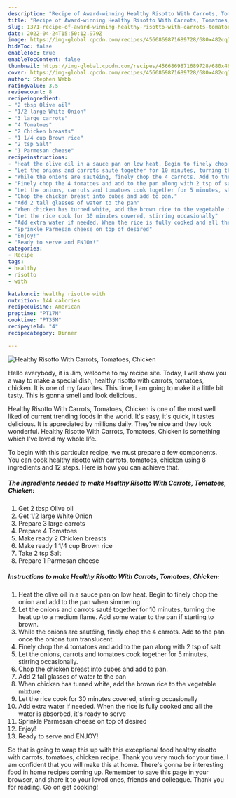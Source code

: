 ```yaml
---
description: "Recipe of Award-winning Healthy Risotto With Carrots, Tomatoes, Chicken"
title: "Recipe of Award-winning Healthy Risotto With Carrots, Tomatoes, Chicken"
slug: 1371-recipe-of-award-winning-healthy-risotto-with-carrots-tomatoes-chicken
date: 2022-04-24T15:50:12.979Z
image: https://img-global.cpcdn.com/recipes/4566869871689728/680x482cq70/healthy-risotto-with-carrots-tomatoes-chicken-recipe-main-photo.jpg
hideToc: false
enableToc: true
enableTocContent: false
thumbnail: https://img-global.cpcdn.com/recipes/4566869871689728/680x482cq70/healthy-risotto-with-carrots-tomatoes-chicken-recipe-main-photo.jpg
cover: https://img-global.cpcdn.com/recipes/4566869871689728/680x482cq70/healthy-risotto-with-carrots-tomatoes-chicken-recipe-main-photo.jpg
author: Stephen Webb
ratingvalue: 3.5
reviewcount: 8
recipeingredient:
- "2 tbsp Olive oil"
- "1/2 large White Onion"
- "3 large carrots"
- "4 Tomatoes"
- "2 Chicken breasts"
- "1 1/4 cup Brown rice"
- "2 tsp Salt"
- "1 Parmesan cheese"
recipeinstructions:
- "Heat the olive oil in a sauce pan on low heat. Begin to finely chop the onion and add to the pan when simmering"
- "Let the onions and carrots sauté together for 10 minutes, turning the heat up to a medium flame. Add some water to the pan if starting to brown."
- "While the onions are sautéing, finely chop the 4 carrots. Add to the pan once the onions turn translucent."
- "Finely chop the 4 tomatoes and add to the pan along with 2 tsp of salt"
- "Let the onions, carrots and tomatoes cook together for 5 minutes, stirring occasionally."
- "Chop the chicken breast into cubes and add to pan."
- "Add 2 tall glasses of water to the pan"
- "When chicken has turned white, add the brown rice to the vegetable mixture."
- "Let the rice cook for 30 minutes covered, stirring occasionally"
- "Add extra water if needed. When the rice is fully cooked and all the water is absorbed, it&#39;s ready to serve"
- "Sprinkle Parmesan cheese on top of desired"
- "Enjoy!"
- "Ready to serve and ENJOY!"
categories:
- Recipe
tags:
- healthy
- risotto
- with

katakunci: healthy risotto with 
nutrition: 144 calories
recipecuisine: American
preptime: "PT17M"
cooktime: "PT35M"
recipeyield: "4"
recipecategory: Dinner

---
```



![Healthy Risotto With Carrots, Tomatoes, Chicken](https://img-global.cpcdn.com/recipes/4566869871689728/680x482cq70/healthy-risotto-with-carrots-tomatoes-chicken-recipe-main-photo.jpg)

Hello everybody, it is Jim, welcome to my recipe site. Today, I will show you a way to make a special dish, healthy risotto with carrots, tomatoes, chicken. It is one of my favorites. This time, I am going to make it a little bit tasty. This is gonna smell and look delicious.

Healthy Risotto With Carrots, Tomatoes, Chicken is one of the most well liked of current trending foods in the world. It's easy, it's quick, it tastes delicious. It is appreciated by millions daily. They're nice and they look wonderful. Healthy Risotto With Carrots, Tomatoes, Chicken is something which I've loved my whole life.




To begin with this particular recipe, we must prepare a few components. You can cook healthy risotto with carrots, tomatoes, chicken using 8 ingredients and 12 steps. Here is how you can achieve that.

<!--inarticleads1-->

##### The ingredients needed to make Healthy Risotto With Carrots, Tomatoes, Chicken:

1. Get 2 tbsp Olive oil
1. Get 1/2 large White Onion
1. Prepare 3 large carrots
1. Prepare 4 Tomatoes
1. Make ready 2 Chicken breasts
1. Make ready 1 1/4 cup Brown rice
1. Take 2 tsp Salt
1. Prepare 1 Parmesan cheese




<!--inarticleads2-->

##### Instructions to make Healthy Risotto With Carrots, Tomatoes, Chicken:

1. Heat the olive oil in a sauce pan on low heat. Begin to finely chop the onion and add to the pan when simmering
1. Let the onions and carrots sauté together for 10 minutes, turning the heat up to a medium flame. Add some water to the pan if starting to brown.
1. While the onions are sautéing, finely chop the 4 carrots. Add to the pan once the onions turn translucent.
1. Finely chop the 4 tomatoes and add to the pan along with 2 tsp of salt
1. Let the onions, carrots and tomatoes cook together for 5 minutes, stirring occasionally.
1. Chop the chicken breast into cubes and add to pan.
1. Add 2 tall glasses of water to the pan
1. When chicken has turned white, add the brown rice to the vegetable mixture.
1. Let the rice cook for 30 minutes covered, stirring occasionally
1. Add extra water if needed. When the rice is fully cooked and all the water is absorbed, it&#39;s ready to serve
1. Sprinkle Parmesan cheese on top of desired
1. Enjoy!
1. Ready to serve and ENJOY!



So that is going to wrap this up with this exceptional food healthy risotto with carrots, tomatoes, chicken recipe. Thank you very much for your time. I am confident that you will make this at home. There's gonna be interesting food in home recipes coming up. Remember to save this page in your browser, and share it to your loved ones, friends and colleague. Thank you for reading. Go on get cooking!
